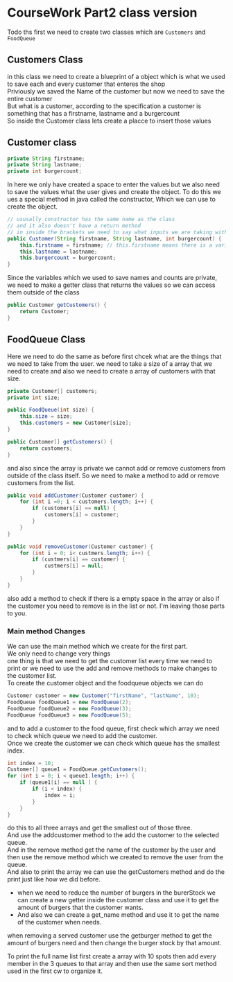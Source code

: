 # CourseWork Part2 class version

Todo ths first we need to create two classes which are `Customers` and `FoodQueue`

## Customers Class

in this class we need to create a blueprint of a object which is what we used to save each and every customer that enteres the shop  
Priviously we saved the Name of the customer but now we need to save the entire customer  
But what is a customer, according to the specification a customer is something that has a firstname, lastname and a burgercount  
So inside the Customer class lets create a placce to insert those values  

## Customer class

```java
private String firstname;
private String lastname;
private int burgercount;
```

In here we only have created a space to enter the values but we also need to save the values what the user gives and create the object. To do this we ues a special method in java called the constructor, Which we can use to create the object.  

```java
// ususally constructor has the same name as the class
// and it also doesn't have a return method
// in inside the brackets we need to say what inputs we are taking with the type
public Customer(String firstname, String lastname, int burgercount) {
    this.firstname = firstname; // this.firstname means there is a variable called firstname somewhere in this class -> go to that class and change the value to the value given by the user
    this.lastname = lastname;
    this.burgercount = burgercount;
}
```

Since the variables which we used to save names and counts are private, we need to make a getter class that returns the values so we can access them outside of the class

```java
public Customer getCustomers() {
    return Customer;
}
```

## FoodQueue Class

Here we need to do the same as before first chcek what are the things that we need to take from the user. we need to take a size of a array that we need to create and also we need to create a array of customers with that size.  

```java 
private Customer[] customers;
private int size;

public FoodQueue(int size) {
    this.size = size;
    this.customers = new Customer[size];
}

public Customer[] getCustomers() {
    return customers;
}
```

and also since the array is private we cannot add or remove customers from outside of the class itself. So we need to make a method to add or remove customers from the list.

```java
public void addCustomer(Customer customer) {
    for (int i =0; i < customers.length; i++) {
        if (customers[i] == null) {
            customers[i] = customer;
        }
    }
}

public void removeCustomer(Customer customer) {
    for (int i = 0; i< custmers.length; i++) {
        if (custmers[i] == customer) {
            custmers[i] = null;
        }
    }
}
```

also add a method to check if there is a empty space in the array or also if the customer you need to remove is in the list or not. I'm leaving those parts to you.

### Main method Changes

We can use the main method which we create for the first part.  
We only need to change very things  
one thing is that we need to get the customer list every time we need to print or we need to use the add and remove methods to make changes to the customer list.  
To create the customer object and the foodqueue objects we can do  

```java
Customer customer = new Customer("firstName", "lastName", 10);
FoodQueue foodQueue1 = new FoodQueue(2);
FoodQueue foodQueue2 = new FoodQueue(3);
FoodQueue foodQueue3 = new FoodQueue(5);
```

and to add a customer to the food queue, first check which array we need to check which queue we need to add the customer.  
Once we create the customer we can check which queue has the smallest index.  

```java
int index = 10;
Customer[] queue1 = FoodQueue.getCustomers();
for (int i = 0; i < queue1.length; i++) {
    if (queue1[i] == null ) {
        if (i < index) {
            index = i;
        }
    }
}
```

do this to all three arrays and get the smallest out of those three.  
And use the addcustomer method to the add the customer to the selected queue.  
And in the remove method get the name of the customer by the user and then use the remove method which we created to remove the user from the queue.  
And also to print the array we can use the getCustomers method and do the print just like how we did before.  

- when we need to reduce the number of burgers in the burerStock we can create a new getter inside the customer class and use it to get the amount of burgers that the customer wants.  
- And also we can create a get_name method and use it to get the name of the customer when needs.  

when removing a served customer use the getburger method to get the amount of burgers need and then change the burger stock by that amount.  

To print the full name list first create a array with 10 spots then add every member in the 3 queues to that array and then use the same sort method used in the first cw to organize it.  
